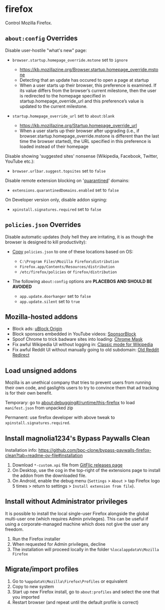 # firefox

Control Mozilla Firefox.

## `about:config` Overrides

Disable user-hostile "what's new" page:

* `browser.startup.homepage_override.mstone` set to `ignore`
  * https://kb.mozillazine.org/Browser.startup.homepage_override.mstone
  * Detecting that an update has occured to open a page at startup
  * When a user starts up their browser, this preference is examined. If its value differs from the browser’s current milestone, then the user is redirected to the homepage specified in startup.homepage_override_url and this preference’s value is updated to the current milestone.

* `startup.homepage_override_url` set to `about:blank`
  * https://kb.mozillazine.org/Startup.homepage_override_url
  * When a user starts up their browser after upgrading (i.e., if browser.startup.homepage_override.mstone is different than the last time the browser started), the URL specified in this preference is loaded instead of their homepage

Disable showing 'suggested sites' nonsense (Wikipedia, Facebook, Twitter, YouTube etc.):

* `browser.urlbar.suggest.topsites` set to `false`

Disable remote extension blocking on '[quarantined](https://support.mozilla.org/kb/quarantined-domains)' domains:

* `extensions.quarantinedDomains.enabled` set to `false`

On Developer version only, disable addon signing:

* `xpinstall.signatures.required` set to `false`

## `policies.json` Overrides

Disable automatic updates (holy hell they are irritating, it is as though the browser is designed to kill productivity):

* [Copy](https://support.mozilla.org/en-US/kb/customizing-firefox-using-policiesjson) `policies.json` to one of these locations based on OS:
  * `C:\Program Files\Mozilla Firefox\distribution`
  * `Firefox.app/Contents/Resources/distribution`
  * `/etc/firefox/policies` or `firefox/distribution`

* The following `about:config` options are **PLACEBOS AND SHOULD BE AVOIDED**
  * `app.update.doorhanger` set to `false`
  * `app.update.silent` set to `true`

## Mozilla-hosted addons

* Block ads: [uBlock Origin](https://addons.mozilla.org/firefox/addon/ublock-origin/)
* Block sponsors embedded in YouTube videos: [SponsorBlock](https://addons.mozilla.org/firefox/addon/sponsorblock/)
* Spoof Chrome to trick badware sites into loading: [Chrome Mask](https://addons.mozilla.org/firefox/addon/chrome-mask/)
* Fix awful Wikipedia UI without logging in: [Classic mode for Wikipedia](https://addons.mozilla.org/firefox/addon/classic-wikipedia/)
* Fix awful Reddit UI without manually going to old subdomain: [Old Reddit Redirect](https://addons.mozilla.org/en-CA/firefox/addon/old-reddit-redirect/)

## Load unsigned addons

Mozilla is an unethical company that tries to prevent users from running their own code, and gaslights users to try to convince them that ad tracking is for their own benefit.

Temporary: go to [about:debugging#/runtime/this-firefox](about:debugging#/runtime/this-firefox) to load `manifest.json` from unpacked zip

Permanent: use firefox developer with above tweak to `xpinstall.signatures.required`.

## Install magnolia1234's Bypass Paywalls Clean

Installation info: https://github.com/bpc-clone/bypass-paywalls-firefox-clean?tab=readme-ov-file#installation

1. Download `*-custom.xpi` file from [GitFlic releases page](https://gitflic.ru/project/magnolia1234/bpc_uploads)
2. On Desktop, use the cog in the top-right of the extensions page to install the addon from the downloaded file.
3. On Android, enable the debug menu (`Settings` > `About` > tap Firefox logo 5 times > return to settings > `Install extension from file`).

## Install without Administrator privileges

It is possible to install the local single-user Firefox alongside the global multi-user one (which requires Admin privileges). This can be useful if using a corporate-managed machine which does not give the user any freedom.

1. Run the Firefox installer
2. When requested for Admin privileges, decline
3. The installation will proceed locally in the folder `%localappdata%\Mozilla Firefox`

## Migrate/import profiles

1. Go to `%appdata%\Mozilla\Firefox\Profiles` or equivalent
2. Copy to new system
3. Start up new Firefox install, go to `about:profiles` and select the one that you imported
4. Restart browser (and repeat until the default profile is correct)
